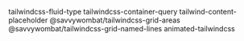 tailwindcss-fluid-type
tailwindcss-container-query
tailwind-content-placeholder
@savvywombat/tailwindcss-grid-areas
@savvywombat/tailwindcss-grid-named-lines
animated-tailwindcss
